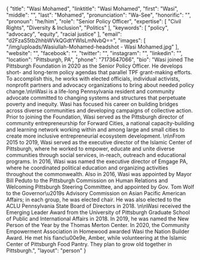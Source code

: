{
  "title": "Wasi Mohamed",
  "linktitle": "Wasi Mohamed",
  "first": "Wasi",
  "middle": "",
  "last": "Mohamed",
  "pronunciation": "Wa-See",
  "honorific": "",
  "pronoun": "he/him",
  "role": "Senior Policy Officer",
  "expertise": [
    "Civil Rights",
    "Diversity & Inclusion",
    "Politics"
  ],
  "keywords": [
    "policy",
    "advocacy",
    "equity",
    "racial justice"
  ],
  "email": "d2FzaS5tb2hhbWVkQGdtYWlsLmNvbQ==",
  "images": [
    "/img/uploads/Wasiullah-Mohamed-headshot - Wasi Mohamed.jpg"
  ],
  "website": "",
  "facebook": "",
  "twitter": "",
  "instagram": "",
  "linkedin": "",
  "location": "Pittsburgh, PA",
  "phone": "7173647066",
  "bio": "Wasi joined The Pittsburgh Foundation in 2020 as the Senior Policy Officer. He develops short- and long-term policy agendas that parallel TPF grant-making efforts. To accomplish this, he works with elected officials, individual activists, nonprofit partners and advocacy organizations to bring about needed policy change.\n\nWasi is a life-long Pennsylvania resident and community advocate committed to changing systems and structures that perpetuate poverty and inequity. Wasi has focused his career on building bridges across diverse communities and developing campaigns of collective action. Prior to joining the Foundation, Wasi served as the Pittsburgh director of community entrepreneurship for Forward Cities, a national capacity-building and learning network working within and among large and small cities to create more inclusive entrepreneurial ecosystem development. \n\nFrom 2015 to 2019, Wasi served as the executive director of the Islamic Center of Pittsburgh, where he worked to empower, educate and unite diverse communities through social services, in-reach, outreach and educational programs. In 2016, Wasi was named the executive director of Emgage PA, where he coordinated political education and organizing activities throughout the commonwealth. Also in 2016, Wasi was appointed by Mayor Bill Peduto to the Pittsburgh Commission on Human Relations and Welcoming Pittsburgh Steering Committee, and appointed by Gov. Tom Wolf to the Governor\u2019s Advisory Commission on Asian Pacific American Affairs; in each group, he was elected chair. He was also elected to the ACLU Pennsylvania State Board of Directors in 2018.  \n\nWasi received the Emerging Leader Award from the University of Pittsburgh Graduate School of Public and International Affairs in 2018. In 2019, he was named the New Person of the Year by the Thomas Merton Center. In 2020, the Community Empowerment Association in Homewood awarded Wasi the Nation Builder Award. He met his fianc\u00e9e, Amber, while volunteering at the Islamic Center of Pittsburgh Food Pantry. They plan to grow old together in Pittsburgh.",
  "layout": "person"
}
